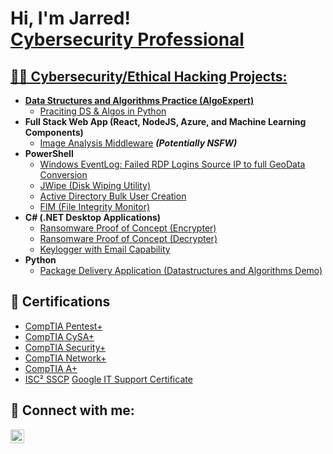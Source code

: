 <h1>Hi, I'm Jarred! <br/><a href="https://github.com/JarreWhite1">Cybersecurity Professional</a> <a href="https://https://www.linkedin.com/in/jarred-white-2764aa23a/"</a></h1>

<h2>👨‍💻 Cybersecurity/Ethical Hacking Projects:</h2>

- <b>Data Structures and Algorithms Practice (AlgoExpert)</b>
  - [Praciting DS & Algos in Python](https://github.com/joshmadakor1/Algorithms-Practice)
- <b>Full Stack Web App (React, NodeJS, Azure, and Machine Learning Components)</b>
  - [Image Analysis Middleware](https://github.com/joshmadakor1/4chan-Image-Analysis-Middleware-C964) <b><i>(Potentially NSFW)</b></i>
- <b>PowerShell</b>
  - [Windows EventLog: Failed RDP Logins Source IP to full GeoData Conversion](https://github.com/joshmadakor1/Sentinel-Lab)
  - [JWipe (Disk Wiping Utility)](https://github.com/joshmadakor1/Jwipe.PowerShell)
  - [Active Directory Bulk User Creation](https://github.com/joshmadakor1/AD_PS)
  - [FIM (File Integrity Monitor)](https://github.com/joshmadakor1/PowerShell-Integrity-FIM)
- <b>C# (.NET Desktop Applications)</b>
  - [Ransomware Proof of Concept (Encrypter)](https://github.com/joshmadakor1/EncrypterPOC)
  - [Ransomware Proof of Concept (Decrypter)](https://github.com/joshmadakor1/DecrypterPOC)
  - [Keylogger with Email Capability](https://github.com/joshmadakor1/Key-Logger-With-Email)
- <b>Python</b>
  - [Package Delivery Application (Datastructures and Algorithms Demo)](https://github.com/joshmadakor1/Package-Delivery-Pathfinding-Algorithm)

<h2>📃 Certifications</h2>

- [CompTIA Pentest+](https://www.credly.com/earner/earned/badge/bd7c6fc5-2bf4-4de5-aa45-c929c82a2300)
- [CompTIA CySA+](https://www.credly.com/earner/earned/badge/71b277a9-1fb1-4418-a769-4a3b6cee1c49)
- [CompTIA Security+](https://www.credly.com/earner/earned/badge/e2caa483-0b84-4db4-95b5-197281c8ce28)
- [CompTIA Network+](https://www.credly.com/earner/earned/badge/0e1c6148-ad67-4e35-878e-026435d51bcf)
- [CompTIA A+](https://www.credly.com/earner/earned/badge/a19e0b75-4130-4b88-b97a-43326c8f2228)
- [ISC² SSCP](https://www.credly.com/earner/earned/badge/9fdc0b9b-0e89-4fa8-8476-84e2b6c8d500)
[Google IT Support Certificate](https://www.credly.com/earner/earned/badge/617a19c5-53db-4f54-a1a2-7b441798fcd2)
<h2> 🤳 Connect with me:</h2>

[<img align="left" alt="JoshMadakor | LinkedIn" width="22px" src="https://cdn.jsdelivr.net/npm/simple-icons@v3/icons/linkedin.svg" />][linkedin]

[linkedin]: https://www.linkedin.com/in/jarred-white-2764aa23a/

<!--
**joshmadakor1/joshmadakor1** is a ✨ _special_ ✨ repository because its `README.md` (this file) appears on your GitHub profile.

Here are some ideas to get you started:

- 🔭 I’m currently working on ...
- 🌱 I’m currently learning ...
- 👯 I’m looking to collaborate on ...
- 🤔 I’m looking for help with ...
- 💬 Ask me about ...
- 📫 How to reach me: ...
- 😄 Pronouns: ...
- ⚡ Fun fact: ...
-->
